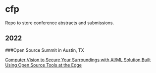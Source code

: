 # cfp
Repo to store conference abstracts and submissions.

## 2022

###Open Source Summit in Austin, TX

[Computer Vision to Secure Your Surroundings with AI/ML Solution Built Using Open Source Tools at the Edge](https://ossna2022.sched.com/event/11Nhu/computer-vision-to-secure-your-surroundings-with-aiml-solution-built-using-open-source-tools-at-the-edge-samantha-coyle-neethu-elizabeth-simon-intel-corporation)